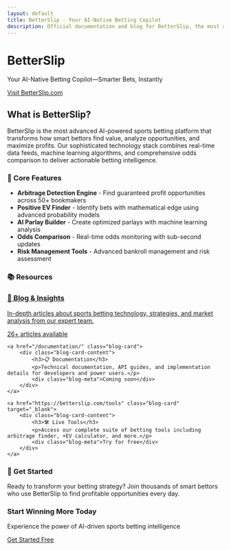 ```yaml
---
layout: default
title: BetterSlip - Your AI-Native Betting Copilot
description: Official documentation and blog for BetterSlip, the most advanced AI-powered sports betting platform
---
```


<div class="hero">
    <h1>BetterSlip</h1>
    <p>Your AI-Native Betting Copilot—Smarter Bets, Instantly</p>
    <a href="https://betterslip.com" class="hero-cta" target="_blank">Visit BetterSlip.com</a>
</div>

## What is BetterSlip?

BetterSlip is the most advanced AI-powered sports betting platform that transforms how smart bettors find value, analyze opportunities, and maximize profits. Our sophisticated technology stack combines real-time data feeds, machine learning algorithms, and comprehensive odds comparison to deliver actionable betting intelligence.

### 🎯 Core Features

- **Arbitrage Detection Engine** - Find guaranteed profit opportunities across 50+ bookmakers
- **Positive EV Finder** - Identify bets with mathematical edge using advanced probability models
- **AI Parlay Builder** - Create optimized parlays with machine learning analysis
- **Odds Comparison** - Real-time odds monitoring with sub-second updates
- **Risk Management Tools** - Advanced bankroll management and risk assessment

### 📚 Resources

<div class="blog-grid">
    <a href="/blog/" class="blog-card">
        <div class="blog-card-content">
            <h3>📖 Blog & Insights</h3>
            <p>In-depth articles about sports betting technology, strategies, and market analysis from our expert team.</p>
            <div class="blog-meta">26+ articles available</div>
        </div>
    </a>
    
    <a href="/documentation/" class="blog-card">
        <div class="blog-card-content">
            <h3>📋 Documentation</h3>
            <p>Technical documentation, API guides, and implementation details for developers and power users.</p>
            <div class="blog-meta">Coming soon</div>
        </div>
    </a>
    
    <a href="https://betterslip.com/tools" class="blog-card" target="_blank">
        <div class="blog-card-content">
            <h3>🛠️ Live Tools</h3>
            <p>Access our complete suite of betting tools including arbitrage finder, +EV calculator, and more.</p>
            <div class="blog-meta">Try for free</div>
        </div>
    </a>
</div>

### 🚀 Get Started

Ready to transform your betting strategy? Join thousands of smart bettors who use BetterSlip to find profitable opportunities every day.

<div class="cta-section">
    <h3>Start Winning More Today</h3>
    <p>Experience the power of AI-driven sports betting intelligence</p>
    <a href="https://betterslip.com/register" class="cta-button" target="_blank">Get Started Free</a>
</div>